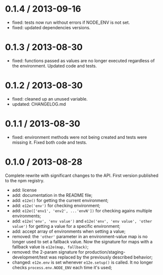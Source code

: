 0.1.4 / 2013-09-16
==================

* fixed: tests now run without errors if NODE_ENV is not set.
* fixed: updated dependencies versions.


0.1.3 / 2013-08-30
==================

* fixed: functions passed as values are no longer executed regardless of
  the environment. Updated code and tests.


0.1.2 / 2013-08-30
==================

* fixed: cleaned up an unused variable.
* updated: CHANGELOG.md


0.1.1 / 2013-08-30
==================

* fixed: environment methods were not being created and tests were missing
  it. Fixed both code and tests.


0.1.0 / 2013-08-28
==================

Complete rewrite with significant changes to the API.
First version published to the npm registry.

* add: license
* add: documentation in the README file;
* add: `e12e()` for getting the current environment;
* add: `e12e('env')` for checking environment;
* add: `e12e(['env1', 'env2', ...'envN'])` for checking agains multiple
  environments;
* add: `e12e('env', 'env value')` and `e12e('env', 'env value', 'other value')`
  for getting a value for a specific environment;
* add: accept array of environments when setting a value;
* removed: the `'other'` parameter in an environment-value map is no longer
  used to set a fallback value. Now the signature for maps with a fallback
  value is `e12e(map, fallback)`;
* removed: the 2-param signature for production/staging-development/test
  was replaced by the previously described behavior;
* changed: `e12e.env` is set whenever `e12e.setup()` is called. It no
  longer checks `process.env.NODE_ENV` each time it's used;
